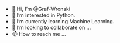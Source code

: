 - 👋 Hi, I’m @Graf-Wronski
- 👀 I’m interested in Python.
- 🌱 I’m currently learning Machine Learning.
- 💞️ I’m looking to collaborate on ...
- 📫 How to reach me ...

<!---
Graf-Wronski/Graf-Wronski is a ✨ special ✨ repository because its `README.md` (this file) appears on your GitHub profile.
You can click the Preview link to take a look at your changes.
--->
